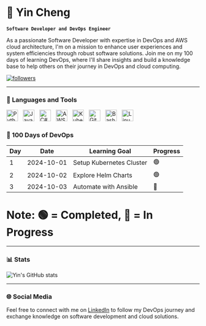 # 🚀 Yin Cheng

**`Software Developer and DevOps Engineer`**

As a passionate Software Developer with expertise in DevOps and AWS cloud architecture, I'm on a mission to enhance user experiences and system efficiencies through robust software solutions. Join me on my 100 days of learning DevOps, where I'll share insights and build a knowledge base to help others on their journey in DevOps and cloud computing.

<p align="left">
   <a href="https://github.com/YinCheng-dev?tab=followers">
      <img alt="followers" title="Follow me on Github" src="https://custom-icon-badges.demolab.com/github/followers/YinCheng-dev?color=236ad3&labelColor=1155ba&style=for-the-badge&logo=person-add&label=Follow&logoColor=white"/></a>
</p>

---

### 🧰 Languages and Tools

<img align="left" alt="Python" width="30px" style="padding-right:10px;" src="https://cdn.jsdelivr.net/gh/devicons/devicon/icons/python/python-original.svg"/>
<img align="left" alt="Java" width="30px" style="padding-right:10px;" src="https://cdn.jsdelivr.net/gh/devicons/devicon/icons/java/java-original.svg"/>
<img align="left" alt="C#" width="30px" style="padding-right:10px;" src="https://cdn.jsdelivr.net/gh/devicons/devicon/icons/csharp/csharp-original.svg"/>
<img align="left" alt="AWS" width="30px" style="padding-right:10px;" src="https://raw.githubusercontent.com/devicons/devicon/master/icons/amazonwebservices/amazonwebservice"/>
<img align="left" alt="Kubernetes" width="30px" style="padding-right:10px;" src="https://cdn.jsdelivr.net/gh/devicons/devicon/icons/kubernetes/kubernetes-plain.svg"/>
<img align="left" alt="GitLab" width="30px" style="padding-right:10px;" src="https://cdn.jsdelivr.net/gh/devicons/devicon/icons/gitlab/gitlab-original.svg"/>
<img align="left" alt="Bash" width="30px" style="padding-right:10px;" src="https://cdn.jsdelivr.net/gh/devicons/devicon/icons/bash/bash-original.svg"/>
<img align="left" alt="Linux" width="30px" style="padding-right:10px;" src="https://cdn.jsdelivr.net/gh/devicons/devicon/icons/linux/linux-original.svg"/>
<br />

#

### 📅 100 Days of DevOps

| Day  | Date       | Learning Goal           | Progress |
|------|------------|-------------------------|----------|
| 1    | 2024-10-01 | Setup Kubernetes Cluster| 🟢       |
| 2    | 2024-10-02 | Explore Helm Charts     | 🟢       |
| 3    | 2024-10-03 | Automate with Ansible   | 🔴       |

# Note: 🟢 = Completed, 🔴 = In Progress

---

### 📊 Stats

![Yin's GitHub stats](https://github-readme-stats.vercel.app/api?username=YinCheng-dev&show_icons=true&theme=gruvbox)

---

### 🌐 Social Media

Feel free to connect with me on [LinkedIn]([https://linkedin.com/in/yin-cheng](https://www.linkedin.com/in/yin-cheng-114b35201/)) to follow my DevOps journey and exchange knowledge on software development and cloud solutions.


